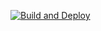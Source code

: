 [![Build and Deploy](https://github.com/codetaskmaster/user-auth-system/actions/workflows/main.yml/badge.svg)](https://github.com/codetaskmaster/user-auth-system/actions/workflows/main.yml)
